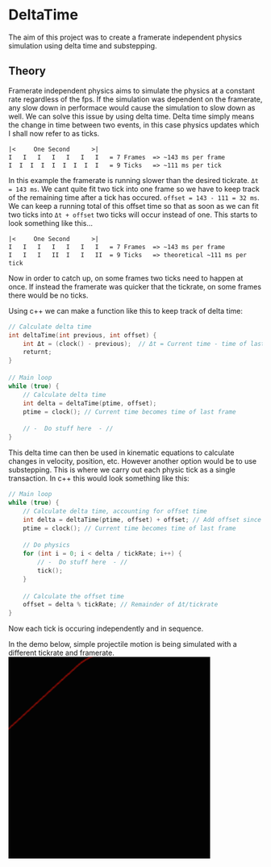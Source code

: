# DeltaTime
The aim of this project was to create a framerate independent physics simulation using delta time and substepping.

## Theory
Framerate independent physics aims to simulate the physics at a constant rate regardless of the fps. If the simulation was dependent on the framerate, any slow down in performace would cause the simulation to slow down as well. We can solve this issue by using delta time.
Delta time simply means the change in time between two events, in this case physics updates which I shall now refer to as ticks.
```
|<     One Second      >|
I   I   I   I   I   I   I   = 7 Frames  => ~143 ms per frame
I  I  I  I  I  I  I  I  I   = 9 Ticks   => ~111 ms per tick
```
In this example the framerate is running slower than the desired tickrate. `Δt = 143 ms`. We cant quite fit two tick into one frame so we have to keep track of the remaining time after a tick has occured. `offset = 143 - 111 = 32 ms`. We can keep a running total of this offset time so that as soon as we can fit two ticks into `Δt + offset` two ticks will occur instead of one. This starts to look something like this...
```
|<     One Second      >|
I   I   I   I   I   I   I   = 7 Frames  => ~143 ms per frame
I   I   I   II  I   I   II  = 9 Ticks   => theoretical ~111 ms per tick
```
Now in order to catch up, on some frames two ticks need to happen at once. If instead the framerate was quicker that the tickrate, on some frames there would be no ticks.

Using c++ we can make a function like this to keep track of delta time:
```cpp
// Calculate delta time
int deltaTime(int previous, int offset) {
    int Δt = (clock() - previous);  // Δt = Current time - time of last frame
    returnt;             
}

// Main loop
while (true) {
    // Calculate delta time
    int delta = deltaTime(ptime, offset);
    ptime = clock(); // Current time becomes time of last frame

    // -  Do stuff here  - //
}
```
This delta time can then be used in kinematic equations to calculate changes in velocity, position, etc. However another option would be to use substepping. This is where we carry out each physic tick as a single transaction.
In c++ this would look something like this:
```c++
// Main loop
while (true) {
    // Calculate delta time, accounting for offset time
    int delta = deltaTime(ptime, offset) + offset; // Add offset since last tick
    ptime = clock(); // Current time becomes time of last frame

    // Do physics
    for (int i = 0; i < delta / tickRate; i++) {
        // -  Do stuff here  - //
        tick();
    }

    // Calculate the offset time
    offset = delta % tickRate; // Remainder of Δt/tickrate
}
```
Now each tick is occuring independently and in sequence.

In the demo below, simple projectile motion is being simulated with a different tickrate and framerate.
![video](demo.gif)




    